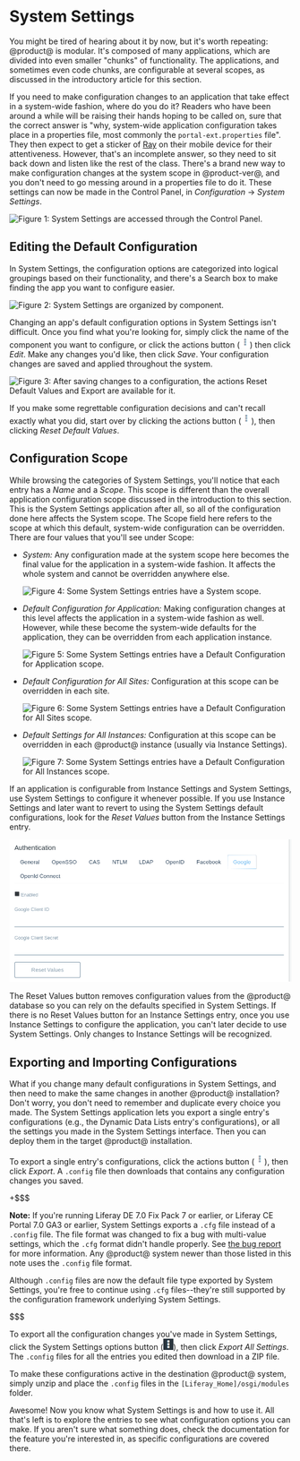 # System Settings [](id=system-settings)

You might be tired of hearing about it by now, but it's worth repeating: 
@product@ is modular. It's composed of many applications, which are divided into 
even smaller "chunks" of functionality. The applications, and sometimes even 
code chunks, are configurable at several scopes, as discussed in the 
introductory article for this section. 

If you need to make configuration changes to an application that take effect in 
a system-wide fashion, where do you do it?  Readers who have been around a while 
will be raising their hands hoping to be called on, sure that the correct answer 
is "why, system-wide application configuration takes place in a properties file, 
most commonly the `portal-ext.properties` file". They then expect to get a 
sticker of 
[Ray](https://web.liferay.com/web/olaf.kock/blog/-/blogs/radio-liferay-episode-45-bryan-ho-on-design-and-ray) 
on their mobile device for their attentiveness. However, that's an incomplete 
answer, so they need to sit back down and listen like the rest of the class. 
There's a brand new way to make configuration changes at the system scope in 
@product-ver@, and you don't need to go messing around in a properties file to 
do it. These settings can now be made in the Control Panel, in *Configuration* 
&rarr; *System Settings*. 

![Figure 1: System Settings are accessed through the Control Panel.](../../../images/system-settings-product-menu.png)

## Editing the Default Configuration [](id=editing-the-default-configuration)

In System Settings, the configuration options are categorized into logical 
groupings based on their functionality, and there's a Search box to make finding 
the app you want to configure easier. 

![Figure 2: System Settings are organized by component.](../../../images/system-settings-nav-search.png)

Changing an app's default configuration options in System Settings isn't 
difficult. Once you find what you're looking for, simply click the name of the 
component you want to configure, or click the actions button 
(![Actions](../../../images/icon-actions.png)) then click *Edit*. Make any 
changes you'd like, then click *Save*. Your configuration changes are saved and 
applied throughout the system. 

![Figure 3: After saving changes to a configuration, the actions *Reset Default Values* and *Export* are available for it.](../../../images/system-settings-actions.png)

If you make some regrettable configuration decisions and can't recall exactly
what you did, start over by clicking the actions button
(![Actions](../../../images/icon-actions.png)), then clicking *Reset Default
Values*. 

## Configuration Scope [](id=configuration-scope)

While browsing the categories of System Settings, you'll notice that each entry
has a *Name* and a *Scope*. This scope is different than the overall
application configuration scope discussed in the introduction to this section.
This is the System Settings application after all, so all of the configuration
done here affects the System scope. The Scope field here refers to the scope at 
which this default, system-wide configuration can be overridden. There are four 
values that you'll see under Scope: 

- *System:* Any configuration made at the system scope here becomes the final
  value for the application in a system-wide fashion. It affects the whole
  system and cannot be overridden anywhere else. 

    ![Figure 4: Some System Settings entries have a System scope.](../../../images/system-settings-system-scope.png)

- *Default Configuration for Application:* Making configuration changes at this
  level affects the application in a system-wide fashion as well. However, while
  these become the system-wide defaults for the application, they can be 
  overridden from each application instance. 

    ![Figure 5: Some System Settings entries have a Default Configuration for Application scope.](../../../images/system-settings-application-scope.png)

- *Default Configuration for All Sites:* Configuration at this scope can be
  overridden in each site. 

    ![Figure 6: Some System Settings entries have a Default Configuration for All Sites scope.](../../../images/system-settings-site-scope.png)

- *Default Settings for All Instances:* Configuration at this scope can be
  overridden in each @product@ instance (usually via Instance Settings). 

    ![Figure 7: Some System Settings entries have a Default Configuration for All Instances scope.](../../../images/system-settings-instance-scope.png)

If an application is configurable from Instance Settings and System Settings,
use System Settings to configure it whenever possible. If you use Instance
Settings and later want to revert to using the System Settings default
configurations, look for the *Reset Values* button from the Instance Settings
entry. 

![Figure 8: Some Instance Settings entries have a *Reset Values* button so you can safely revert your configuration changes, falling back to the System Settings defaults.](../../../images/instance-settings-reset-values.png)

The Reset Values button removes configuration values from the @product@ database
so you can rely on the defaults specified in System Settings. If there is no
Reset Values button for an Instance Settings entry, once you use Instance
Settings to configure the application, you can't later decide to use System
Settings. Only changes to Instance Settings will be recognized. 

<!-- Perhaps show a proof-of-concept example here? -->

<!-- Need a Lunar Resort example? -->

## Exporting and Importing Configurations [](id=exporting-and-importing-configurations)

What if you change many default configurations in System Settings, and then need 
to make the same changes in another @product@ installation? Don't worry, you 
don't need to remember and duplicate every choice you made. The System Settings 
application lets you export a single entry's configurations (e.g., the Dynamic 
Data Lists entry's configurations), or all the settings you made in the System 
Settings interface. Then you can deploy them in the target @product@ 
installation. 

To export a single entry's configurations, click the actions button
(![Actions](../../../images/icon-actions.png)), then click *Export*. A `.config` 
file then downloads that contains any configuration changes you saved. 

+$$$

**Note:** If you're running Liferay DE 7.0 Fix Pack 7 or earlier, or Liferay CE 
Portal 7.0 GA3 or earlier, System Settings exports a `.cfg` file instead of a 
`.config` file. The file format was changed to fix a bug with multi-value 
settings, which the `.cfg` format didn't handle properly. See
[the bug report](https://issues.liferay.com/browse/LPS-67890)
for more information. Any @product@ system newer than those listed in this note 
uses the `.config` file format. 

Although `.config` files are now the default file type exported by System 
Settings, you're free to continue using `.cfg` files--they're still supported by 
the configuration framework underlying System Settings. 

$$$

To export all the configuration changes you've made in System Settings, click 
the System Settings options button 
(![Options](../../../images/icon-options.png)), then click *Export All 
Settings*. The `.config` files for all the entries you edited then download in a 
ZIP file. 

To make these configurations active in the destination @product@ system, simply 
unzip and place the `.config` files in the `[Liferay_Home]/osgi/modules` folder. 

Awesome! Now you know what System Settings is and how to use it. All that's left 
is to explore the entries to see what configuration options you can make. If you 
aren't sure what something does, check the documentation for the feature you're 
interested in, as specific configurations are covered there. 
